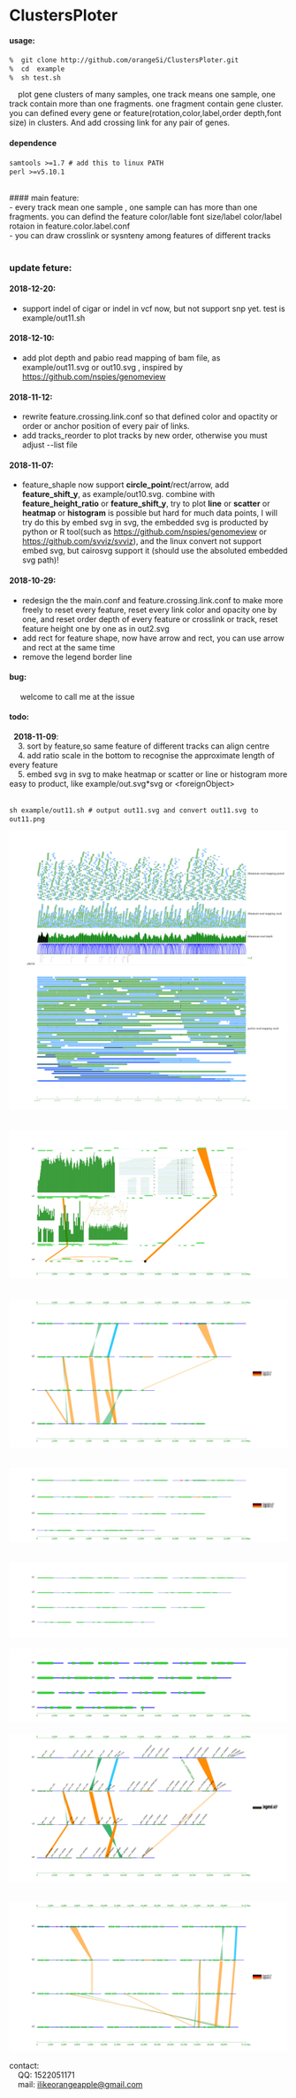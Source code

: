 # ClustersPloter
#### usage:<br>
```
%  git clone http://github.com/orangeSi/ClustersPloter.git
%  cd  example 
%  sh test.sh 
```
&nbsp;&nbsp;&nbsp;&nbsp;plot gene clusters of many samples, one track means one sample, one track contain more than one fragments. one fragment contain gene cluster. you can defined every gene or feature(rotation,color,label,order depth,font size) in clusters. And add crossing link for any pair of genes.<br>

#### dependence<br>
```
samtools >=1.7 # add this to linux PATH 
perl >=v5.10.1
```
<br>
#### main feature:<br>
- every track mean one sample , one sample can has more than one fragments. you can defind the feature color/lable font size/label color/label rotaion in feature.color.label.conf <br>
- you can draw crosslink or sysnteny among features of different tracks<br><br>

### update feture:<br>
#### 2018-12-20:<br>
- support indel of cigar or indel in vcf now, but not support snp yet. test is example/out11.sh<br>
#### 2018-12-10:<br>
- add  plot depth and pabio read mapping of bam file, as example/out11.svg or out10.svg , inspired by  https://github.com/nspies/genomeview <br>
#### 2018-11-12:<br>
- rewrite feature.crossing.link.conf so that defined color and opactity or order or anchor position of every pair of links.<br>
- add tracks_reorder to plot tracks by new order, otherwise you must adjust --list file <br>
#### 2018-11-07:<br>
- feature_shaple now support <b>circle_point</b>/rect/arrow, add <b>feature_shift_y</b>, as example/out10.svg. combine with <b>feature_height_ratio</b> or <b>feature_shift_y</b>, try to plot <b>line</b> or <b>scatter</b> or <b>heatmap</b> or <b>histogram</b> is possible but hard for much data points, I will try do this by embed svg in svg, the embedded svg is producted by python or R tool(such as https://github.com/nspies/genomeview or https://github.com/svviz/svviz), and the linux convert not support embed svg, but cairosvg support it (should use the absoluted embedded svg path)!<br>
#### 2018-10-29:<br>
- redesign the the main.conf and feature.crossing.link.conf to make more freely to reset every feature, reset every link color and opacity one by one, and reset order depth of every feature or crosslink or track, reset feature height one by one as in out2.svg<br>
- add rect for feature shape, now have arrow and rect, you can use arrow and rect at the same time<br>
- remove the legend border line<br>

#### bug:<br>
&nbsp;&nbsp;&nbsp;&nbsp; welcome to call me at the issue<br>



#### todo:<br>
&nbsp;&nbsp;**2018-11-09**:<br>
&nbsp;&nbsp;&nbsp;&nbsp;3. sort by feature,so same feature of different tracks can align centre<br>
&nbsp;&nbsp;&nbsp;&nbsp;4. add ratio scale in the bottom to recognise the approximate length of every feature <br>
&nbsp;&nbsp;&nbsp;&nbsp;5. embed svg in svg to make heatmap or scatter or line or histogram more easy to product, like example/out.svg*svg or \<foreignObject\> <br> <br>



```
sh example/out11.sh # output out11.svg and convert out11.svg to out11.png
```
![gene cluster image](example/out11.png)
<br><br><br>
![gene cluster image](example/out10.svg)
<br><br><br>
![gene cluster image](example/out.svg)
<br><br><br>
![gene cluster image](example/out2.svg)
<br><br><br>
![gene cluster image](example/out3.svg)
<br><br>
![gene cluster image](example/out3.2.svg)
<br><br>
![gene cluster image](example/out8.svg)
<br><br><br>
![gene cluster image](example/out7.svg)

contact:<br>
&nbsp;&nbsp;&nbsp;&nbsp;QQ: 1522051171<br>
&nbsp;&nbsp;&nbsp;&nbsp;mail: ilikeorangeapple@gmail.com
